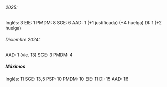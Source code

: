 ###### 2025:
Inglés: 3 
EIE: 1
PMDM: 8
SGE: 6
AAD: 1 (+1 justificada) (+4 huelga)
DI: 1 (+2 huelga)

###### Diciembre 2024: 
AAD: 1 (vie. 13)
SGE: 3
PMDM: 4

##### Máximos
Inglés: 11
SGE: 13,5
PSP: 10
PMDM: 10
EIE: 11
DI: 15
AAD: 16
